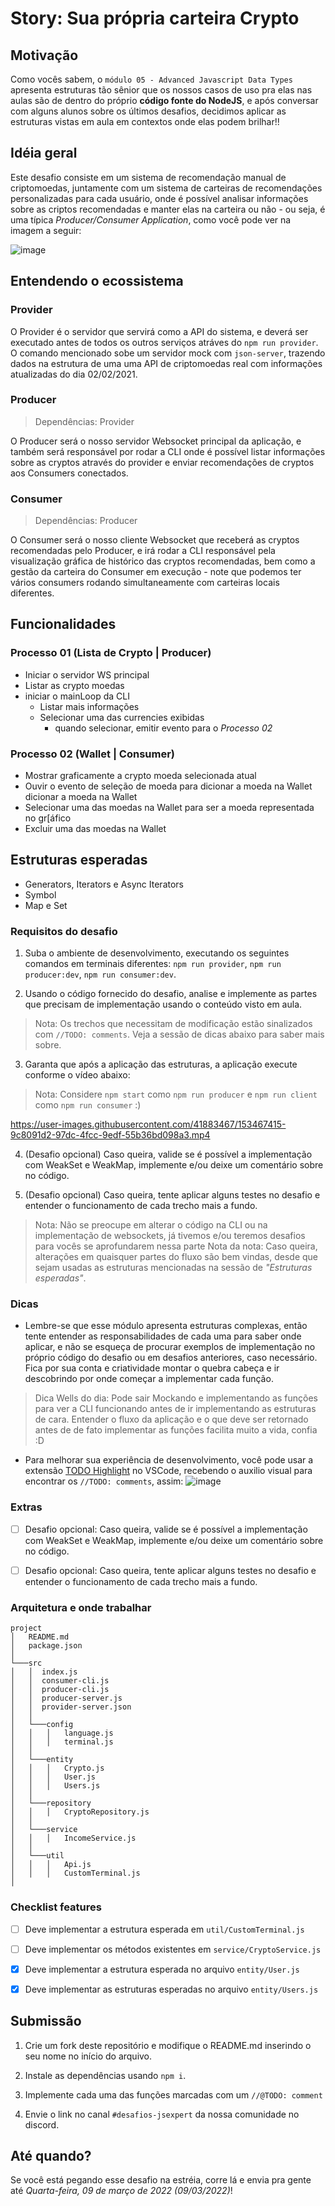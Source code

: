 # Story: Sua própria carteira Crypto

## Motivação

Como vocês sabem, o `módulo 05 - Advanced Javascript Data Types` apresenta estruturas tão sênior que os nossos casos de uso pra elas nas aulas são de dentro do próprio **código fonte do NodeJS**, e após conversar com alguns alunos sobre os últimos desafios, decidimos aplicar as estruturas vistas em aula em contextos onde elas podem brilhar!!

## Idéia geral

Este desafio consiste em um sistema de recomendação manual de criptomoedas, juntamente com um sistema de carteiras de recomendações personalizadas para cada usuário, onde é possível analisar informações sobre as criptos recomendadas e manter elas na carteira ou não - ou seja, é uma típica _Producer/Consumer Application_, como você pode ver na imagem a seguir:

![image](https://user-images.githubusercontent.com/41883467/153203842-8889bbd8-e9e4-496c-b8ae-d9c6c6ec57e3.png)

## Entendendo o ecossistema

### Provider
O Provider é o servidor que servirá como a API do sistema, e deverá ser executado antes de todos os outros serviços atráves do `npm run provider`. O comando mencionado sobe um servidor mock com `json-server`, trazendo dados na estrutura de uma uma API de criptomoedas real com informações atualizadas do dia 02/02/2021.

### Producer
> Dependências: Provider

O Producer será o nosso servidor Websocket principal da aplicação, e também será responsável por rodar a CLI onde é possível listar informações sobre as cryptos através do provider e enviar recomendações de cryptos aos Consumers conectados. 

### Consumer
> Dependências: Producer

O Consumer será o nosso cliente Websocket que receberá as cryptos recomendadas pelo Producer, e irá rodar a CLI responsável pela visualização gráfica de histórico das cryptos recomendadas, bem como a gestão da carteira do Consumer em execução - note que podemos ter vários consumers rodando simultaneamente com carteiras locais diferentes.

## Funcionalidades

### Processo 01 (Lista de Crypto | Producer)

- Iniciar o servidor WS principal
- Listar as crypto moedas
- iniciar o mainLoop da CLI
  - Listar mais informações
  - Selecionar uma das currencies exibidas
    - quando selecionar, emitir evento para o _Processo 02_

### Processo 02 (Wallet | Consumer)

- Mostrar graficamente a crypto moeda selecionada atual
- Ouvir o evento de seleção de moeda para dicionar a moeda na Wallet
dicionar a moeda na Wallet
- Selecionar uma das moedas na Wallet para ser a moeda representada no gr[áfico
- Excluir uma das moedas na Wallet

## Estruturas esperadas
- Generators, Iterators e Async Iterators
- Symbol
- Map e Set

### Requisitos do desafio

1. Suba o ambiente de desenvolvimento, executando os seguintes comandos em terminais diferentes: `npm run provider`, `npm run producer:dev`, `npm run consumer:dev`.

2. Usando o código fornecido do desafio, analise e implemente as partes que precisam de implementação usando o conteúdo visto em aula. 
> Nota: Os trechos que necessitam de modificação estão sinalizados com `//TODO: comments`. Veja a sessão de dicas abaixo para saber mais sobre.

3. Garanta que após a aplicação das estruturas, a aplicação execute conforme o vídeo abaixo:
> Nota: Considere `npm start` como `npm run producer` e `npm run client` como `npm run consumer` :)

https://user-images.githubusercontent.com/41883467/153467415-9c8091d2-97dc-4fcc-9edf-55b36bd098a3.mp4

4. (Desafio opcional) Caso queira, valide se é possível a implementação com WeakSet e WeakMap, implemente e/ou deixe um comentário sobre no código.

5. (Desafio opcional) Caso queira, tente aplicar alguns testes no desafio e entender o funcionamento de cada trecho mais a fundo.

> Nota: Não se preocupe em alterar o código na CLI ou na implementação de websockets, já tivemos e/ou teremos desafios para vocês se aprofundarem nessa parte
> Nota da nota: Caso queira, alterações em quaisquer partes do fluxo são bem vindas, desde que sejam usadas as estruturas mencionadas na sessão de _"Estruturas esperadas"_.

### Dicas
- Lembre-se que esse módulo apresenta estruturas complexas, então tente entender as responsabilidades de cada uma para saber onde aplicar, e não se esqueça de procurar exemplos de implementação no próprio código do desafio ou em desafios anteriores, caso necessário. Fica por sua conta e criatividade montar o quebra cabeça e ir descobrindo por onde começar a implementar cada função.
> Dica Wells do dia: Pode sair Mockando e implementando as funções para ver a CLI funcionando antes de ir implementando as estruturas de cara. Entender o fluxo da aplicação e o que deve ser retornado antes de de fato implementar as funções facilita muito a vida, confia :D

- Para melhorar sua experiência de desenvolvimento, você pode usar a extensão [TODO Highlight](https://marketplace.visualstudio.com/items?itemName=wayou.vscode-todo-highlight) no VSCode, recebendo o auxilio visual para encontrar os `//TODO: comments`, assim:
![image](https://user-images.githubusercontent.com/41883467/153465555-f2daa3e0-5770-4139-8344-dd2b792e159e.png)

### Extras

- [ ] Desafio opcional: Caso queira, valide se é possível a implementação com WeakSet e WeakMap, implemente e/ou deixe um comentário sobre no código.
- [ ] Desafio opcional: Caso queira, tente aplicar alguns testes no desafio e entender o funcionamento de cada trecho mais a fundo.


### Arquitetura e onde trabalhar

```
project
│   README.md
│   package.json
│
└───src
│   │  index.js
│   │  consumer-cli.js
│   │  producer-cli.js
│   │  producer-server.js
│   │  provider-server.json
│   │
│   └───config
│   │   │   language.js
│   │   │   terminal.js
│   │
│   └───entity
│   │   │   Crypto.js
│   │   │   User.js
│   │   │   Users.js
│   │
│   └───repository
│   │   │   CryptoRepository.js
│   │
│   └───service
│   │   │   IncomeService.js
│   │
│   └───util
│   │   │   Api.js
│   │   │   CustomTerminal.js
│
```

### Checklist features

- [ ] Deve implementar a estrutura esperada em `util/CustomTerminal.js`

- [ ] Deve implementar os métodos existentes em `service/CryptoService.js`

- [x] Deve implementar a estrutura esperada no arquivo `entity/User.js`

- [x] Deve implementar as estruturas esperadas no arquivo `entity/Users.js`

## Submissão

1. Crie um fork deste repositório e modifique o README.md inserindo o seu nome no início do arquivo.

2. Instale as dependências usando `npm i`.

3. Implemente cada uma das funções marcadas com um `//@TODO: comment`

4. Envie o link no canal `#desafios-jsexpert` da nossa comunidade no discord.

## Até quando?

Se você está pegando esse desafio na estréia, corre lá e envia pra gente até _Quarta-feira, 09 de março de 2022 (09/03/2022)_!
